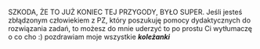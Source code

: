 SZKODA, ŻE TO JUŻ KONIEC TEJ PRZYGODY, BYŁO SUPER.
Jeśli jesteś zbłądzonym człowiekiem z PZ, który poszukuję pomocy dydaktycznych do rozwiązania zadań, to możesz do mnie uderzyć to po prostu Ci wytłumaczę o co cho :) pozdrawiam moje wszystkie _**koleżanki**_
